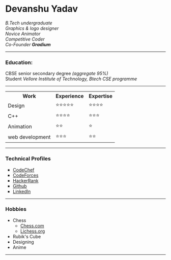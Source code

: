 <!DOCTYPE html>
<html lang="en">
<head>
    <meta charset="UTF-8" />
    <meta http-equiv="X-UA-Compatible" content="IE=edge" />
    <meta name="viewport" content="width=device-width, initial-scale=1.0" />
    <link rel="stylesheet" href="styles.css">
</head>
<body>
    <!-- top section-->
    <h1>Devanshu Yadav</h1>
    <em>
        B.Tech undergraduate<br>
        Graphics & logo designer<br>
        Novice Animator<br />
        Competitive Coder<br>
        Co-Founder <strong>Gradium</strong></em>
    <!-- education section-->
    <hr>
    <h3>Education:</h3>
    CBSE senior secondary degree<em> (aggregate 95%)</em><br>
    Student <em>Vellore Institute of Technology, Btech CSE programme</em>
    </p>
    <!-- experience-->
    <hr>
    <table cellspacing=10>
        <tr>
            <th>Work</th>
            <th>Experience</th>
            <th>Expertise</th>
        </tr>
        <tr>
            <td>Design</td>
            <td>⭐⭐⭐⭐⭐</td>
            <td>⭐⭐⭐⭐</td>
        </tr>
        <tr>
            <td>C++</td>
            <td>⭐⭐⭐⭐</td>
            <td>⭐⭐⭐</td>
        </tr>
        <tr>
            <td>Animation</td>
            <td>⭐⭐</td>
            <td>⭐</td>
        </tr>
        <tr>
            <td>web development</td>
            <td>⭐⭐⭐</td>
            <td>⭐⭐</td>
        </tr>
    </table>
    <hr>
    <!-- competitive profiles section-->
    <h3>Technical Profiles</h3>
    <ul type="square" class="list">
        <li>
            <a href="https://www.codechef.com/users/devanshuyadav" target="blank">CodeChef</a>
        </li>
        <li>
            <a href="https://codeforces.com/profile/devanshuyadav1611" target="blank">CodeForces</a>
        </li>
        <li>
            <a href="https://www.hackerrank.com/devanshuyadav161" target="blank">HackerRank</a>
        </li>
        <li>
            <a href="https://github.com/devanshuyadav" target="blank">Github</a>
        </li>
        <li>
            <a href="https://www.linkedin.com/in/devanshu-yadav-1635991b4/" target="blank">LinkedIn</a>
        </li>
    </ul>
    <hr>
    <!-- Hobbies section-->
    <h3>Hobbies</h3>
    <p>
    <ul>
        <li>Chess
            <ul>
                <li>
                    <a href="https://www.chess.com/member/devanshugod" target="_blank">Chess.com</a>
                </li>
                <li>
                    <a href="https://lichess.org/@/devanshugod" target="_blank">Lichess.org</a>
                </li>
            </ul>
        </li>
        <li>Rubik's Cube</li>
        <li>Designing</li>
        <li>Anime</li>
    </ul>
    <hr>
</body>
</html>
